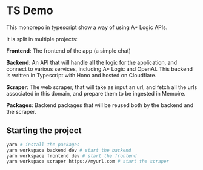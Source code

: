 # TS Demo

This monorepo in typescript show a way of using A* Logic APIs.

It is split in multiple projects:

**Frontend**: The frontend of the app (a simple chat)

**Backend**: An API that will handle all the logic for the application, and connect to various services, including A* Logic and OpenAI.
This backend is written in Typescript with Hono and hosted on Cloudflare.

**Scraper**: The web scraper, that will take as input an url, and fetch all the urls associated in this domain, and prepare them to be ingested in Memoire.

**Packages**: Backend packages that will be reused both by the backend and the scraper.

## Starting the project

```bash
yarn # install the packages
yarn workspace backend dev # start the backend
yarn workspace frontend dev # start the frontend
yarn workspace scraper https://myurl.com # start the scraper
```
